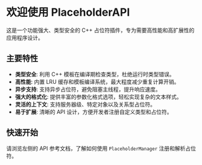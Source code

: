 # 欢迎使用 PlaceholderAPI

这是一个功能强大、类型安全的 C++ 占位符插件，专为需要高性能和高扩展性的应用程序设计。

## 主要特性

- **类型安全**: 利用 C++ 模板在编译期检查类型，杜绝运行时类型错误。
- **高性能**: 内置 LRU 缓存和模板编译系统，最大程度减少重复计算开销。
- **异步支持**: 支持异步占位符，避免阻塞主线程，提升响应速度。
- **强大的格式化**: 提供丰富的参数化格式选项，轻松实现复杂的文本样式。
- **灵活的上下文**: 支持服务器级、特定对象以及关系型占位符。
- **易于扩展**: 清晰的 API 设计，方便开发者注册自定义类型和占位符。

## 快速开始

请浏览左侧的 API 参考文档，了解如何使用 `PlaceholderManager` 注册和解析占位符。
